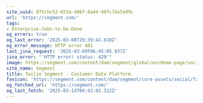 ```yaml
---
site_uuid: 875cbc52-023a-406f-8a44-96fc7da54d9c
url: 'https://segment.com/'
tags:
- Enterprise-Jobs-to-be-Done
og_errors: true
og_last_error: '2025-03-08T20:39:42.810Z'
og_error_message: HTTP error 401
last_jina_request: '2025-03-09T06:45:05.837Z'
jina_error: "'HTTP error! status: 429'"
image: https://segment.com/content/dam/segment/global/en/Home-page/social-image/OgHome-470ccd9554a990c639ff23e47ef287e6.png
site_name: Segment
title: Twilio Segment - Customer Data Platform
favicon: 'https://segment.com/content/dam/segment/core-assets/social/favicon-32x32.png'
og_fetched_url: 'https://segment.com/'
og_last_fetch: '2025-03-14T04:42:02.312Z'
---
```


